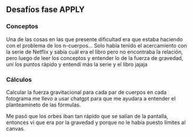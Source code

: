 ## Desafíos fase APPLY
### Conceptos
Una de las cosas en las que presente dificultad era que estaba haciendo con el problema de los n-cuerpos... 
Solo había tenido el acercamiento con la serie de Netflix y sabía cuál era el libro pero no encontraba la relación, pero luego de leer
los conceptos y entender lo de la fuerza de gravedad, uní los puntos rápido y entendí más la serie y el libro jajaja
### Cálculos 
Calcular la fuerza gravitacional para cada par de cuerpos en cada fotograma me llevo a usar chatgpt para que me ayudara a entender el planteamineto de las fórmulas.

Me pasó que los orbes iban tan rápido que se salían de la pantalla, entonces vi que era por la gravedad y porque no le había puesto límites al canvas.
